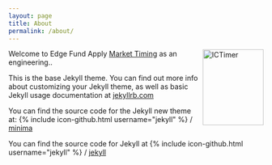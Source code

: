 ```yaml
---
layout: page
title: About
permalink: /about/
---
```

<img src="http://ictime.github.com/image/local.jpg"  width="120" height="150" title="ICTimer" align="right" />

Welcome to Edge Fund 
Apply [Market Timing](http://en.wikipedia.org/wiki/Market_timing) as an engineering..  


This is the base Jekyll theme. You can find out more info about customizing your Jekyll theme, as well as basic Jekyll usage documentation at [jekyllrb.com](http://jekyllrb.com/)

You can find the source code for the Jekyll new theme at:
{% include icon-github.html username="jekyll" %} /
[minima](https://github.com/jekyll/minima)

You can find the source code for Jekyll at
{% include icon-github.html username="jekyll" %} /
[jekyll](https://github.com/jekyll/jekyll)
